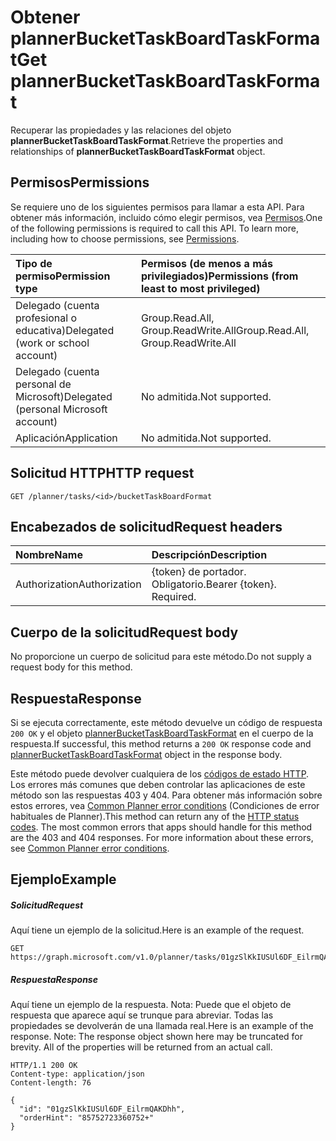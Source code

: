 # <a name="get-plannerbuckettaskboardtaskformat"></a><span data-ttu-id="46376-101">Obtener plannerBucketTaskBoardTaskFormat</span><span class="sxs-lookup"><span data-stu-id="46376-101">Get plannerBucketTaskBoardTaskFormat</span></span>

<span data-ttu-id="46376-102">Recuperar las propiedades y las relaciones del objeto **plannerBucketTaskBoardTaskFormat**.</span><span class="sxs-lookup"><span data-stu-id="46376-102">Retrieve the properties and relationships of **plannerBucketTaskBoardTaskFormat** object.</span></span>
## <a name="permissions"></a><span data-ttu-id="46376-103">Permisos</span><span class="sxs-lookup"><span data-stu-id="46376-103">Permissions</span></span>
<span data-ttu-id="46376-p101">Se requiere uno de los siguientes permisos para llamar a esta API. Para obtener más información, incluido cómo elegir permisos, vea [Permisos](../../../concepts/permissions_reference.md).</span><span class="sxs-lookup"><span data-stu-id="46376-p101">One of the following permissions is required to call this API. To learn more, including how to choose permissions, see [Permissions](../../../concepts/permissions_reference.md).</span></span>

|<span data-ttu-id="46376-106">Tipo de permiso</span><span class="sxs-lookup"><span data-stu-id="46376-106">Permission type</span></span>      | <span data-ttu-id="46376-107">Permisos (de menos a más privilegiados)</span><span class="sxs-lookup"><span data-stu-id="46376-107">Permissions (from least to most privileged)</span></span>              |
|:--------------------|:---------------------------------------------------------|
|<span data-ttu-id="46376-108">Delegado (cuenta profesional o educativa)</span><span class="sxs-lookup"><span data-stu-id="46376-108">Delegated (work or school account)</span></span> | <span data-ttu-id="46376-109">Group.Read.All, Group.ReadWrite.All</span><span class="sxs-lookup"><span data-stu-id="46376-109">Group.Read.All, Group.ReadWrite.All</span></span>    |
|<span data-ttu-id="46376-110">Delegado (cuenta personal de Microsoft)</span><span class="sxs-lookup"><span data-stu-id="46376-110">Delegated (personal Microsoft account)</span></span> | <span data-ttu-id="46376-111">No admitida.</span><span class="sxs-lookup"><span data-stu-id="46376-111">Not supported.</span></span>    |
|<span data-ttu-id="46376-112">Aplicación</span><span class="sxs-lookup"><span data-stu-id="46376-112">Application</span></span> | <span data-ttu-id="46376-113">No admitida.</span><span class="sxs-lookup"><span data-stu-id="46376-113">Not supported.</span></span> |

## <a name="http-request"></a><span data-ttu-id="46376-114">Solicitud HTTP</span><span class="sxs-lookup"><span data-stu-id="46376-114">HTTP request</span></span>
<!-- { "blockType": "ignored" } -->
```http
GET /planner/tasks/<id>/bucketTaskBoardFormat
```

## <a name="request-headers"></a><span data-ttu-id="46376-115">Encabezados de solicitud</span><span class="sxs-lookup"><span data-stu-id="46376-115">Request headers</span></span>
| <span data-ttu-id="46376-116">Nombre</span><span class="sxs-lookup"><span data-stu-id="46376-116">Name</span></span>      |<span data-ttu-id="46376-117">Descripción</span><span class="sxs-lookup"><span data-stu-id="46376-117">Description</span></span>|
|:----------|:----------|
| <span data-ttu-id="46376-118">Authorization</span><span class="sxs-lookup"><span data-stu-id="46376-118">Authorization</span></span>  | <span data-ttu-id="46376-p102">{token} de portador. Obligatorio.</span><span class="sxs-lookup"><span data-stu-id="46376-p102">Bearer {token}. Required.</span></span> |

## <a name="request-body"></a><span data-ttu-id="46376-121">Cuerpo de la solicitud</span><span class="sxs-lookup"><span data-stu-id="46376-121">Request body</span></span>
<span data-ttu-id="46376-122">No proporcione un cuerpo de solicitud para este método.</span><span class="sxs-lookup"><span data-stu-id="46376-122">Do not supply a request body for this method.</span></span>

## <a name="response"></a><span data-ttu-id="46376-123">Respuesta</span><span class="sxs-lookup"><span data-stu-id="46376-123">Response</span></span>

<span data-ttu-id="46376-124">Si se ejecuta correctamente, este método devuelve un código de respuesta `200 OK` y el objeto [plannerBucketTaskBoardTaskFormat](../resources/plannerbuckettaskboardtaskformat.md) en el cuerpo de la respuesta.</span><span class="sxs-lookup"><span data-stu-id="46376-124">If successful, this method returns a `200 OK` response code and [plannerBucketTaskBoardTaskFormat](../resources/plannerbuckettaskboardtaskformat.md) object in the response body.</span></span>

<span data-ttu-id="46376-p103">Este método puede devolver cualquiera de los [códigos de estado HTTP](../../../concepts/errors.md). Los errores más comunes que deben controlar las aplicaciones de este método son las respuestas 403 y 404. Para obtener más información sobre estos errores, vea [Common Planner error conditions](../resources/planner_overview.md#common-planner-error-conditions) (Condiciones de error habituales de Planner).</span><span class="sxs-lookup"><span data-stu-id="46376-p103">This method can return any of the [HTTP status codes](../../../concepts/errors.md). The most common errors that apps should handle for this method are the 403 and 404 responses. For more information about these errors, see [Common Planner error conditions](../resources/planner_overview.md#common-planner-error-conditions).</span></span>

## <a name="example"></a><span data-ttu-id="46376-128">Ejemplo</span><span class="sxs-lookup"><span data-stu-id="46376-128">Example</span></span>
##### <a name="request"></a><span data-ttu-id="46376-129">Solicitud</span><span class="sxs-lookup"><span data-stu-id="46376-129">Request</span></span>
<span data-ttu-id="46376-130">Aquí tiene un ejemplo de la solicitud.</span><span class="sxs-lookup"><span data-stu-id="46376-130">Here is an example of the request.</span></span>
<!-- {
  "blockType": "request",
  "name": "get_plannerbuckettaskboardtaskformat"
}-->
```http
GET https://graph.microsoft.com/v1.0/planner/tasks/01gzSlKkIUSUl6DF_EilrmQAKDhh/bucketTaskBoardFormat
```
##### <a name="response"></a><span data-ttu-id="46376-131">Respuesta</span><span class="sxs-lookup"><span data-stu-id="46376-131">Response</span></span>
<span data-ttu-id="46376-p104">Aquí tiene un ejemplo de la respuesta. Nota: Puede que el objeto de respuesta que aparece aquí se trunque para abreviar. Todas las propiedades se devolverán de una llamada real.</span><span class="sxs-lookup"><span data-stu-id="46376-p104">Here is an example of the response. Note: The response object shown here may be truncated for brevity. All of the properties will be returned from an actual call.</span></span>
<!-- {
  "blockType": "response",
  "truncated": true,
  "@odata.type": "microsoft.graph.plannerBucketTaskBoardTaskFormat"
} -->
```http
HTTP/1.1 200 OK
Content-type: application/json
Content-length: 76

{
  "id": "01gzSlKkIUSUl6DF_EilrmQAKDhh",
  "orderHint": "85752723360752+"
}
```

<!-- uuid: 8fcb5dbc-d5aa-4681-8e31-b001d5168d79
2015-10-25 14:57:30 UTC -->
<!-- {
  "type": "#page.annotation",
  "description": "Get plannerBucketTaskBoardTaskFormat",
  "keywords": "",
  "section": "documentation",
  "tocPath": ""
}-->